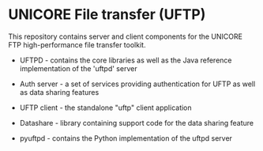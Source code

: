 # UNICORE File transfer (UFTP)

This repository contains server and client components for the UNICORE
FTP high-performance file transfer toolkit.

 * UFTPD - contains the core libraries as well as the Java 
   reference implementation of the 'uftpd' server

 * Auth server -  a set of services providing authentication for UFTP as well
   as data sharing features

 * UFTP client - the standalone "uftp" client application

 * Datashare - library containing support code for the data sharing feature

 * pyuftpd - contains the Python implementation of the uftpd server

